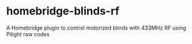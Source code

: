 # homebridge-blinds-rf
A Homebridge plugin to control motorized blinds with 433MHz RF using Pilight raw codes
